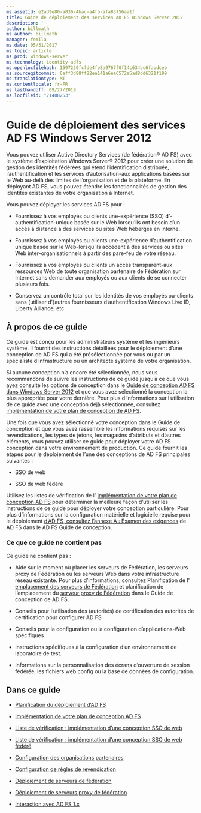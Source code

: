 ```yaml
---
ms.assetid: e2ad9e80-a036-4bac-a4fb-afa83756aa1f
title: Guide de déploiement des services AD FS Windows Server 2012
description: ''
author: billmath
ms.author: billmath
manager: femila
ms.date: 05/31/2017
ms.topic: article
ms.prod: windows-server
ms.technology: identity-adfs
ms.openlocfilehash: 1597230fcfde4fe8a9767f0f14c634bc6fabdceb
ms.sourcegitcommit: 6aff3d88ff22ea141a6ea6572a5ad8dd6321f199
ms.translationtype: MT
ms.contentlocale: fr-FR
ms.lasthandoff: 09/27/2019
ms.locfileid: "71408253"
---
```

# <a name="windows-server-2012-ad-fs-deployment-guide"></a>Guide de déploiement des services AD FS Windows Server 2012


Vous pouvez utiliser Active Directory Services \(de fédération® AD FS\) avec le système d’exploitation Windows Server® 2012 pour créer une solution de gestion des identités fédérées qui étend l’identification distribuée, l’authentification et les services d’autorisation\-aux applications basées sur le Web au-delà des limites de l’organisation et de la plateforme. En déployant AD FS, vous pouvez étendre les fonctionnalités de gestion des identités existantes de votre organisation à Internet.  
  
Vous pouvez déployer les services AD FS pour :  
  
-   Fournissez à vos employés ou clients une\-expérience \(SSO\) d'\-authentification\-unique basée sur le Web lorsqu’ils ont besoin d’un accès à distance à des services ou sites Web hébergés en interne.  
  
-   Fournissez à vos employés ou clients une\-expérience d’authentification unique basée sur le Web\-lorsqu’ils accèdent à des services ou sites Web inter-organisationnels à partir des pare-feu de votre réseau.  
  
-   Fournissez à vos employés ou clients un accès transparent\-aux ressources Web de toute organisation partenaire de Fédération sur Internet sans demander aux employés ou aux clients de se connecter plusieurs fois.  
  
-   Conservez un contrôle total sur les identités de vos employés ou\-clients sans \(utiliser d'\)autres fournisseurs d’authentification Windows Live ID, Liberty Alliance, etc.  
  
## <a name="about-this-guide"></a>À propos de ce guide  
Ce guide est conçu pour les administrateurs système et les ingénieurs système. Il fournit des instructions détaillées pour le déploiement d’une conception de AD FS qui a été présélectionnée par vous ou par un spécialiste d’infrastructure ou un architecte système de votre organisation.  
  
Si aucune conception n’a encore été sélectionnée, nous vous recommandons de suivre les instructions de ce guide jusqu’à ce que vous ayez consulté les options de conception dans le [Guide de conception AD FS dans Windows Server 2012](https://technet.microsoft.com/library/dd807036.aspx) et que vous avez sélectionné la conception la plus appropriée pour votre dernière. Pour plus d’informations sur l’utilisation de ce guide avec une conception déjà sélectionnée, consultez [implémentation de votre plan de conception de AD FS](Implementing-Your-AD-FS-Design-Plan.md).  
  
Une fois que vous avez sélectionné votre conception dans le Guide de conception et que vous avez rassemblé les informations requises sur les revendications, les types de jetons, les magasins d’attributs et d’autres éléments, vous pouvez utiliser ce guide pour déployer votre AD FS conception dans votre environnement de production. Ce guide fournit les étapes pour le déploiement de l’une des conceptions de AD FS principales suivantes :  
  
-   SSO de web  
  
-   SSO de web fédéré  
  
Utilisez les listes de vérification de l' [implémentation de votre plan de conception AD FS](Implementing-Your-AD-FS-Design-Plan.md) pour déterminer la meilleure façon d’utiliser les instructions de ce guide pour déployer votre conception particulière. Pour plus d’informations sur la configuration matérielle et logicielle requise pour le déploiement [d’AD FS, consultez l’annexe A : Examen des exigences](https://technet.microsoft.com/library/ff678034.aspx) de AD FS dans le AD FS Guide de conception.  
  
### <a name="what-this-guide-does-not-provide"></a>Ce que ce guide ne contient pas  
Ce guide ne contient pas :  
  
-   Aide sur le moment où placer les serveurs de Fédération, les serveurs proxy de Fédération ou les serveurs Web dans votre infrastructure réseau existante. Pour plus d’informations, consultez Planification de l' [emplacement des serveurs de Fédération](https://technet.microsoft.com/library/dd807069.aspx) et planification de l’emplacement du [serveur proxy de Fédération](https://technet.microsoft.com/library/dd807130.aspx) dans le Guide de conception de AD FS.  
  
-   Conseils pour l’utilisation des \(autorités\) de certification des autorités de certification pour configurer AD FS  
  
-   Conseils pour la configuration ou la configuration d’applications\-Web spécifiques  
  
-   Instructions spécifiques à la configuration d’un environnement de laboratoire de test.  
  
-   Informations sur la personnalisation des écrans d’ouverture de session fédérée, les fichiers web.config ou la base de données de configuration.  
  
## <a name="in-this-guide"></a>Dans ce guide  
  
-   [Planification du déploiement d’AD FS](Planning-to-Deploy-AD-FS.md)  
  
-   [Implémentation de votre plan de conception AD FS](Implementing-Your-AD-FS-Design-Plan.md)  
  
-   [Liste de vérification : implémentation d’une conception SSO de web](Checklist--Implementing-a-Web-SSO-Design.md)  
  
-   [Liste de vérification : implémentation d’une conception SSO de web fédéré](Checklist--Implementing-a-Federated-Web-SSO-Design.md)  
  
-   [Configuration des organisations partenaires](Configuring-Partner-Organizations.md)  
  
-   [Configuration de règles de revendication](Configuring-Claim-Rules.md)  
  
-   [Déploiement de serveurs de fédération](Deploying-Federation-Servers.md)  
  
-   [Déploiement de serveurs proxy de fédération](Deploying-Federation-Server-Proxies.md)  
  
-   [Interaction avec AD FS 1.x](Interoperating-with-AD-FS-1.x.md)  
